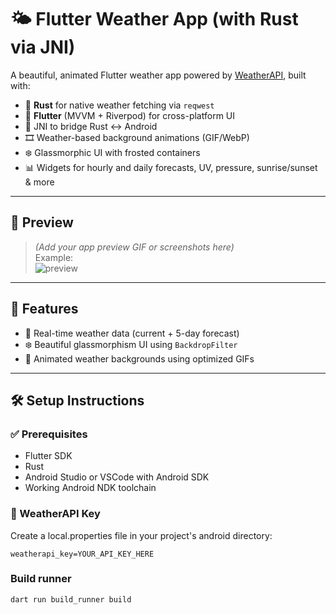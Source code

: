 # 🌤️ Flutter Weather App (with Rust via JNI)

A beautiful, animated Flutter weather app powered by [WeatherAPI](https://www.weatherapi.com/), built with:

- 🦀 **Rust** for native weather fetching via `reqwest`
- 📱 **Flutter** (MVVM + Riverpod) for cross-platform UI
- 🔌 JNI to bridge Rust <-> Android
- 🎞️ Weather-based background animations (GIF/WebP)
- ❄️ Glassmorphic UI with frosted containers
- 📊 Widgets for hourly and daily forecasts, UV, pressure, sunrise/sunset & more

---

## 📸 Preview

> *(Add your app preview GIF or screenshots here)*  
> Example:  
> ![preview](preview.gif)

---

## 🚀 Features

- 🔄 Real-time weather data (current + 5-day forecast)
- ❄️ Beautiful glassmorphism UI using `BackdropFilter`
- 🌁 Animated weather backgrounds using optimized GIFs

---
## 🛠️ Setup Instructions

### ✅ Prerequisites
- Flutter SDK
- Rust
- Android Studio or VSCode with Android SDK
- Working Android NDK toolchain

### 🔐 WeatherAPI Key
Create a local.properties file in your project's android directory:

```
weatherapi_key=YOUR_API_KEY_HERE
```

### Build runner
```
dart run build_runner build
```


